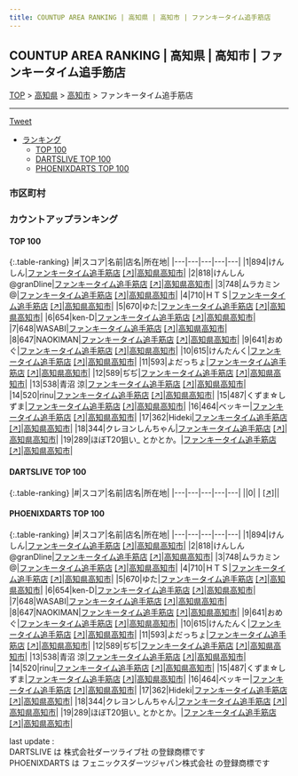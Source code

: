 ```yaml
---
title: COUNTUP AREA RANKING | 高知県 | 高知市 | ファンキータイム追手筋店
---
```

## COUNTUP AREA RANKING | 高知県 | 高知市 | ファンキータイム追手筋店

[TOP](/darts/rank/) > [高知県](/darts/rank/高知県/) > [高知市](/darts/rank/高知県/高知市/) > ファンキータイム追手筋店

___

<a href="https://twitter.com/share?ref_src=twsrc%5Etfw" data-text="COUNTUP AREA RANKING | 高知県高知市ファンキータイム追手筋店" class="twitter-share-button" data-hashtags="DARTSLIVE,PHOENIXDARTS,darts,ダーツ" data-show-count="false">Tweet</a>

* [ランキング](#カウントアップランキング)
    * [TOP 100](#top-100)
    * [DARTSLIVE TOP 100](#dartslive-top-100)
    * [PHOENIXDARTS TOP 100](#phoenixdarts-top-100)

### 市区町村

<ul>

</ul>

### カウントアップランキング

#### TOP 100



{:.table-ranking}
|#|スコア|名前|店名|所在地|
|---|---|---|---|---|
|1|894|<span class="rank-name-pd">けんしん</span>|<a href="/darts/rank/shops/10106.html">ファンキータイム追手筋店</a> <a href="https://vs.phoenixdarts.com/jp/shop/shopDetailInfo/s_10106?s_seq=10106">[↗]</a>|<a href="/darts/rank/高知県/高知市">高知県高知市</a>|
|2|818|<span class="rank-name-pd">けんしん@granDline</span>|<a href="/darts/rank/shops/10106.html">ファンキータイム追手筋店</a> <a href="https://vs.phoenixdarts.com/jp/shop/shopDetailInfo/s_10106?s_seq=10106">[↗]</a>|<a href="/darts/rank/高知県/高知市">高知県高知市</a>|
|3|748|<span class="rank-name-pd">ムラカミン@</span>|<a href="/darts/rank/shops/10106.html">ファンキータイム追手筋店</a> <a href="https://vs.phoenixdarts.com/jp/shop/shopDetailInfo/s_10106?s_seq=10106">[↗]</a>|<a href="/darts/rank/高知県/高知市">高知県高知市</a>|
|4|710|<span class="rank-name-pd">ＨＴＳ</span>|<a href="/darts/rank/shops/10106.html">ファンキータイム追手筋店</a> <a href="https://vs.phoenixdarts.com/jp/shop/shopDetailInfo/s_10106?s_seq=10106">[↗]</a>|<a href="/darts/rank/高知県/高知市">高知県高知市</a>|
|5|670|<span class="rank-name-pd">ゆた</span>|<a href="/darts/rank/shops/10106.html">ファンキータイム追手筋店</a> <a href="https://vs.phoenixdarts.com/jp/shop/shopDetailInfo/s_10106?s_seq=10106">[↗]</a>|<a href="/darts/rank/高知県/高知市">高知県高知市</a>|
|6|654|<span class="rank-name-pd">ken-D</span>|<a href="/darts/rank/shops/10106.html">ファンキータイム追手筋店</a> <a href="https://vs.phoenixdarts.com/jp/shop/shopDetailInfo/s_10106?s_seq=10106">[↗]</a>|<a href="/darts/rank/高知県/高知市">高知県高知市</a>|
|7|648|<span class="rank-name-pd">WASABI</span>|<a href="/darts/rank/shops/10106.html">ファンキータイム追手筋店</a> <a href="https://vs.phoenixdarts.com/jp/shop/shopDetailInfo/s_10106?s_seq=10106">[↗]</a>|<a href="/darts/rank/高知県/高知市">高知県高知市</a>|
|8|647|<span class="rank-name-pd">NAOKIMAN</span>|<a href="/darts/rank/shops/10106.html">ファンキータイム追手筋店</a> <a href="https://vs.phoenixdarts.com/jp/shop/shopDetailInfo/s_10106?s_seq=10106">[↗]</a>|<a href="/darts/rank/高知県/高知市">高知県高知市</a>|
|9|641|<span class="rank-name-pd">おめぐ</span>|<a href="/darts/rank/shops/10106.html">ファンキータイム追手筋店</a> <a href="https://vs.phoenixdarts.com/jp/shop/shopDetailInfo/s_10106?s_seq=10106">[↗]</a>|<a href="/darts/rank/高知県/高知市">高知県高知市</a>|
|10|615|<span class="rank-name-pd">けんたんく</span>|<a href="/darts/rank/shops/10106.html">ファンキータイム追手筋店</a> <a href="https://vs.phoenixdarts.com/jp/shop/shopDetailInfo/s_10106?s_seq=10106">[↗]</a>|<a href="/darts/rank/高知県/高知市">高知県高知市</a>|
|11|593|<span class="rank-name-pd">よだっちょ</span>|<a href="/darts/rank/shops/10106.html">ファンキータイム追手筋店</a> <a href="https://vs.phoenixdarts.com/jp/shop/shopDetailInfo/s_10106?s_seq=10106">[↗]</a>|<a href="/darts/rank/高知県/高知市">高知県高知市</a>|
|12|589|<span class="rank-name-pd">ぢぢ</span>|<a href="/darts/rank/shops/10106.html">ファンキータイム追手筋店</a> <a href="https://vs.phoenixdarts.com/jp/shop/shopDetailInfo/s_10106?s_seq=10106">[↗]</a>|<a href="/darts/rank/高知県/高知市">高知県高知市</a>|
|13|538|<span class="rank-name-pd"><span class="pro-icon-pd"></span>青沼 涼</span>|<a href="/darts/rank/shops/10106.html">ファンキータイム追手筋店</a> <a href="https://vs.phoenixdarts.com/jp/shop/shopDetailInfo/s_10106?s_seq=10106">[↗]</a>|<a href="/darts/rank/高知県/高知市">高知県高知市</a>|
|14|520|<span class="rank-name-pd">rinu</span>|<a href="/darts/rank/shops/10106.html">ファンキータイム追手筋店</a> <a href="https://vs.phoenixdarts.com/jp/shop/shopDetailInfo/s_10106?s_seq=10106">[↗]</a>|<a href="/darts/rank/高知県/高知市">高知県高知市</a>|
|15|487|<span class="rank-name-pd">くずま☆しずま</span>|<a href="/darts/rank/shops/10106.html">ファンキータイム追手筋店</a> <a href="https://vs.phoenixdarts.com/jp/shop/shopDetailInfo/s_10106?s_seq=10106">[↗]</a>|<a href="/darts/rank/高知県/高知市">高知県高知市</a>|
|16|464|<span class="rank-name-pd">ベッキー</span>|<a href="/darts/rank/shops/10106.html">ファンキータイム追手筋店</a> <a href="https://vs.phoenixdarts.com/jp/shop/shopDetailInfo/s_10106?s_seq=10106">[↗]</a>|<a href="/darts/rank/高知県/高知市">高知県高知市</a>|
|17|362|<span class="rank-name-pd">Hideki</span>|<a href="/darts/rank/shops/10106.html">ファンキータイム追手筋店</a> <a href="https://vs.phoenixdarts.com/jp/shop/shopDetailInfo/s_10106?s_seq=10106">[↗]</a>|<a href="/darts/rank/高知県/高知市">高知県高知市</a>|
|18|344|<span class="rank-name-pd">クレヨンしんちゃん</span>|<a href="/darts/rank/shops/10106.html">ファンキータイム追手筋店</a> <a href="https://vs.phoenixdarts.com/jp/shop/shopDetailInfo/s_10106?s_seq=10106">[↗]</a>|<a href="/darts/rank/高知県/高知市">高知県高知市</a>|
|19|289|<span class="rank-name-pd">ほぼT20狙い_ とかとか。</span>|<a href="/darts/rank/shops/10106.html">ファンキータイム追手筋店</a> <a href="https://vs.phoenixdarts.com/jp/shop/shopDetailInfo/s_10106?s_seq=10106">[↗]</a>|<a href="/darts/rank/高知県/高知市">高知県高知市</a>|


#### DARTSLIVE TOP 100



{:.table-ranking}
|#|スコア|名前|店名|所在地|
|---|---|---|---|---|
||0|<span class="rank-name-dl"> </span>|<a href="/darts/rank/shops/.html"></a> <a href="">[↗]</a>|<a href="/darts/rank//"></a>|


#### PHOENIXDARTS TOP 100



{:.table-ranking}
|#|スコア|名前|店名|所在地|
|---|---|---|---|---|
|1|894|<span class="rank-name-pd">けんしん</span>|<a href="/darts/rank/shops/10106.html">ファンキータイム追手筋店</a> <a href="https://vs.phoenixdarts.com/jp/shop/shopDetailInfo/s_10106?s_seq=10106">[↗]</a>|<a href="/darts/rank/高知県/高知市">高知県高知市</a>|
|2|818|<span class="rank-name-pd">けんしん@granDline</span>|<a href="/darts/rank/shops/10106.html">ファンキータイム追手筋店</a> <a href="https://vs.phoenixdarts.com/jp/shop/shopDetailInfo/s_10106?s_seq=10106">[↗]</a>|<a href="/darts/rank/高知県/高知市">高知県高知市</a>|
|3|748|<span class="rank-name-pd">ムラカミン@</span>|<a href="/darts/rank/shops/10106.html">ファンキータイム追手筋店</a> <a href="https://vs.phoenixdarts.com/jp/shop/shopDetailInfo/s_10106?s_seq=10106">[↗]</a>|<a href="/darts/rank/高知県/高知市">高知県高知市</a>|
|4|710|<span class="rank-name-pd">ＨＴＳ</span>|<a href="/darts/rank/shops/10106.html">ファンキータイム追手筋店</a> <a href="https://vs.phoenixdarts.com/jp/shop/shopDetailInfo/s_10106?s_seq=10106">[↗]</a>|<a href="/darts/rank/高知県/高知市">高知県高知市</a>|
|5|670|<span class="rank-name-pd">ゆた</span>|<a href="/darts/rank/shops/10106.html">ファンキータイム追手筋店</a> <a href="https://vs.phoenixdarts.com/jp/shop/shopDetailInfo/s_10106?s_seq=10106">[↗]</a>|<a href="/darts/rank/高知県/高知市">高知県高知市</a>|
|6|654|<span class="rank-name-pd">ken-D</span>|<a href="/darts/rank/shops/10106.html">ファンキータイム追手筋店</a> <a href="https://vs.phoenixdarts.com/jp/shop/shopDetailInfo/s_10106?s_seq=10106">[↗]</a>|<a href="/darts/rank/高知県/高知市">高知県高知市</a>|
|7|648|<span class="rank-name-pd">WASABI</span>|<a href="/darts/rank/shops/10106.html">ファンキータイム追手筋店</a> <a href="https://vs.phoenixdarts.com/jp/shop/shopDetailInfo/s_10106?s_seq=10106">[↗]</a>|<a href="/darts/rank/高知県/高知市">高知県高知市</a>|
|8|647|<span class="rank-name-pd">NAOKIMAN</span>|<a href="/darts/rank/shops/10106.html">ファンキータイム追手筋店</a> <a href="https://vs.phoenixdarts.com/jp/shop/shopDetailInfo/s_10106?s_seq=10106">[↗]</a>|<a href="/darts/rank/高知県/高知市">高知県高知市</a>|
|9|641|<span class="rank-name-pd">おめぐ</span>|<a href="/darts/rank/shops/10106.html">ファンキータイム追手筋店</a> <a href="https://vs.phoenixdarts.com/jp/shop/shopDetailInfo/s_10106?s_seq=10106">[↗]</a>|<a href="/darts/rank/高知県/高知市">高知県高知市</a>|
|10|615|<span class="rank-name-pd">けんたんく</span>|<a href="/darts/rank/shops/10106.html">ファンキータイム追手筋店</a> <a href="https://vs.phoenixdarts.com/jp/shop/shopDetailInfo/s_10106?s_seq=10106">[↗]</a>|<a href="/darts/rank/高知県/高知市">高知県高知市</a>|
|11|593|<span class="rank-name-pd">よだっちょ</span>|<a href="/darts/rank/shops/10106.html">ファンキータイム追手筋店</a> <a href="https://vs.phoenixdarts.com/jp/shop/shopDetailInfo/s_10106?s_seq=10106">[↗]</a>|<a href="/darts/rank/高知県/高知市">高知県高知市</a>|
|12|589|<span class="rank-name-pd">ぢぢ</span>|<a href="/darts/rank/shops/10106.html">ファンキータイム追手筋店</a> <a href="https://vs.phoenixdarts.com/jp/shop/shopDetailInfo/s_10106?s_seq=10106">[↗]</a>|<a href="/darts/rank/高知県/高知市">高知県高知市</a>|
|13|538|<span class="rank-name-pd"><span class="pro-icon-pd"></span>青沼 涼</span>|<a href="/darts/rank/shops/10106.html">ファンキータイム追手筋店</a> <a href="https://vs.phoenixdarts.com/jp/shop/shopDetailInfo/s_10106?s_seq=10106">[↗]</a>|<a href="/darts/rank/高知県/高知市">高知県高知市</a>|
|14|520|<span class="rank-name-pd">rinu</span>|<a href="/darts/rank/shops/10106.html">ファンキータイム追手筋店</a> <a href="https://vs.phoenixdarts.com/jp/shop/shopDetailInfo/s_10106?s_seq=10106">[↗]</a>|<a href="/darts/rank/高知県/高知市">高知県高知市</a>|
|15|487|<span class="rank-name-pd">くずま☆しずま</span>|<a href="/darts/rank/shops/10106.html">ファンキータイム追手筋店</a> <a href="https://vs.phoenixdarts.com/jp/shop/shopDetailInfo/s_10106?s_seq=10106">[↗]</a>|<a href="/darts/rank/高知県/高知市">高知県高知市</a>|
|16|464|<span class="rank-name-pd">ベッキー</span>|<a href="/darts/rank/shops/10106.html">ファンキータイム追手筋店</a> <a href="https://vs.phoenixdarts.com/jp/shop/shopDetailInfo/s_10106?s_seq=10106">[↗]</a>|<a href="/darts/rank/高知県/高知市">高知県高知市</a>|
|17|362|<span class="rank-name-pd">Hideki</span>|<a href="/darts/rank/shops/10106.html">ファンキータイム追手筋店</a> <a href="https://vs.phoenixdarts.com/jp/shop/shopDetailInfo/s_10106?s_seq=10106">[↗]</a>|<a href="/darts/rank/高知県/高知市">高知県高知市</a>|
|18|344|<span class="rank-name-pd">クレヨンしんちゃん</span>|<a href="/darts/rank/shops/10106.html">ファンキータイム追手筋店</a> <a href="https://vs.phoenixdarts.com/jp/shop/shopDetailInfo/s_10106?s_seq=10106">[↗]</a>|<a href="/darts/rank/高知県/高知市">高知県高知市</a>|
|19|289|<span class="rank-name-pd">ほぼT20狙い_ とかとか。</span>|<a href="/darts/rank/shops/10106.html">ファンキータイム追手筋店</a> <a href="https://vs.phoenixdarts.com/jp/shop/shopDetailInfo/s_10106?s_seq=10106">[↗]</a>|<a href="/darts/rank/高知県/高知市">高知県高知市</a>|


<div class="footer border-top border-gray-light mt-5 pt-3 text-right text-gray">
    last update : <span style="font-weight: italic" id="foot_last_modified"></span><br />
    DARTSLIVE は 株式会社ダーツライブ社 の登録商標です<br />
    PHOENIXDARTS は フェニックスダーツジャパン株式会社 の登録商標です<br />
</div>

<script src="https://cdnjs.cloudflare.com/ajax/libs/jquery.tablesorter/2.31.3/js/jquery.tablesorter.min.js" integrity="sha512-qzgd5cYSZcosqpzpn7zF2ZId8f/8CHmFKZ8j7mU4OUXTNRd5g+ZHBPsgKEwoqxCtdQvExE5LprwwPAgoicguNg==" crossorigin="anonymous" referrerpolicy="no-referrer"></script>
<link rel="stylesheet" href="https://cdnjs.cloudflare.com/ajax/libs/jquery.tablesorter/2.31.3/css/theme.default.min.css" integrity="sha512-wghhOJkjQX0Lh3NSWvNKeZ0ZpNn+SPVXX1Qyc9OCaogADktxrBiBdKGDoqVUOyhStvMBmJQ8ZdMHiR3wuEq8+w==" crossorigin="anonymous" referrerpolicy="no-referrer" />
<script>
$(function() {
    $(".table-ranking").tablesorter({sortList:[[0, 0]]});
    $("#foot_last_modified").text(formatDate(new Date(document.lastModified), 'yyyy-MM-dd HH:mm:ss'));
});
</script>

<script async src="https://platform.twitter.com/widgets.js" charset="utf-8"></script>